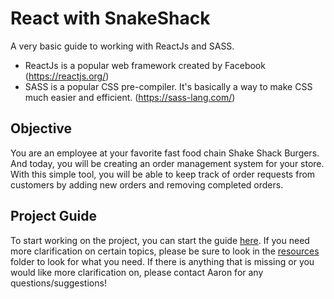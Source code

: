 # React with SnakeShack

A very basic guide to working with ReactJs and SASS.

- ReactJs is a popular web framework created by Facebook (https://reactjs.org/)
- SASS is a popular CSS pre-compiler. It's basically a way to make CSS much easier and efficient. (https://sass-lang.com/)

## Objective

You are an employee at your favorite fast food chain Shake Shack Burgers. And today, you will be creating an order management system for your store. With this simple tool, you will be able to keep track of order requests from customers by adding new orders and removing completed orders.

## Project Guide

To start working on the project, you can start the guide [here](./resources/guide/00_intro.md).
If you need more clarification on certain topics, please be sure to look in the [resources](./resources) folder to look for what you need. If there is anything that is missing or you would like more clarification on, please contact Aaron for any questions/suggestions!

